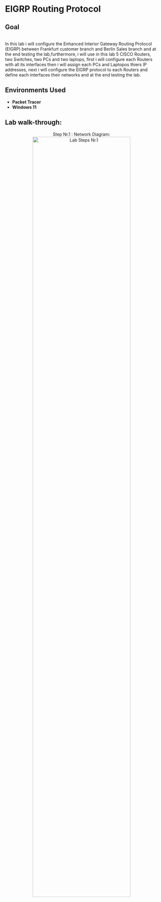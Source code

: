 <h1>EIGRP Routing Protocol</h1>

<h2>Goal</h2>
<br />In this lab i will configure the Enhanced Interior Gateway Routing Protocol (EIGRP) between Frankfurt customer branch and Berlin Sales branch and at the end testing the lab,furthermore, i will use in this lab 5 CISCO Routers, two Switches, two PCs and two laptops, first i will configure each Routers with all its interfaces then i will assign each PCs and Laptopos thiers IP addresses, next i will configure the EIGRP protocol to each Routers and define each interfaces their networks and at the end testing the lab. 
<br />


<h2>Environments Used </h2>

- <b>Packet Tracer</b> 
- <b>Windows 11</b>

<h2>Lab walk-through:</h2>

<p align="center">
Step Nr.1 : Network Diagram: <br/>
<img src="https://i.imgur.com/SHFm9Ml.png" height="80%" width="80%" alt="Lab Steps Nr.1"/>
<br />



</p>

<!--
 ```diff
- text in red
+ text in green
! text in orange
# text in gray
@@ text in purple (and bold)@@
```
--!>
